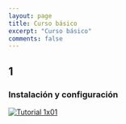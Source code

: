 ```yaml
---
layout: page
title: Curso básico
excerpt: "Curso básico"
comments: false
---
```


## 1

### Instalación y configuración

[![Tutorial 1x01](/AconB/cursobasico/1x01.png)](https://youtu.be/SUIfj3oVx4g)

